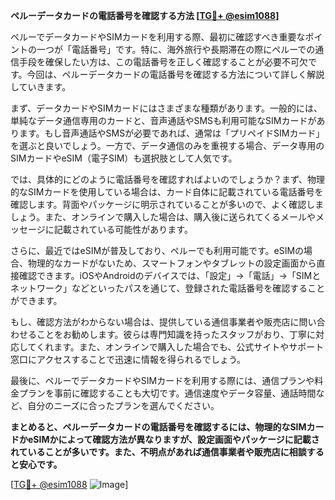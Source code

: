 **ペルーデータカードの電話番号を確認する方法 [[TG💪+ @esim1088](https://t.me/s/esim1088)]**

ペルーでデータカードやSIMカードを利用する際、最初に確認すべき重要なポイントの一つが「電話番号」です。特に、海外旅行や長期滞在の際にペルーでの通信手段を確保したい方は、この電話番号を正しく確認することが必要不可欠です。今回は、ペルーデータカードの電話番号を確認する方法について詳しく解説していきます。

まず、データカードやSIMカードにはさまざまな種類があります。一般的には、単純なデータ通信専用のカードと、音声通話やSMSも利用可能なSIMカードがあります。もし音声通話やSMSが必要であれば、通常は「プリペイドSIMカード」を選ぶと良いでしょう。一方で、データ通信のみを重視する場合、データ専用のSIMカードやeSIM（電子SIM）も選択肢として人気です。

では、具体的にどのように電話番号を確認すればよいのでしょうか？まず、物理的なSIMカードを使用している場合は、カード自体に記載されている電話番号を確認します。背面やパッケージに明示されていることが多いので、よく確認しましょう。また、オンラインで購入した場合は、購入後に送られてくるメールやメッセージに記載されている可能性があります。

さらに、最近ではeSIMが普及しており、ペルーでも利用可能です。eSIMの場合、物理的なカードがないため、スマートフォンやタブレットの設定画面から直接確認できます。iOSやAndroidのデバイスでは、「設定」→「電話」→「SIMとネットワーク」などといったパスを通じて、登録された電話番号を確認することができます。

もし、確認方法がわからない場合は、提供している通信事業者や販売店に問い合わせることをお勧めします。彼らは専門知識を持ったスタッフがおり、丁寧に対応してくれます。また、オンラインで購入した場合でも、公式サイトやサポート窓口にアクセスすることで迅速に情報を得られるでしょう。

最後に、ペルーでデータカードやSIMカードを利用する際には、通信プランや料金プランを事前に確認することも大切です。通信速度やデータ容量、通話時間など、自分のニーズに合ったプランを選んでください。

**まとめると、ペルーデータカードの電話番号を確認するには、物理的なSIMカードかeSIMかによって確認方法が異なりますが、設定画面やパッケージに記載されていることが多いです。また、不明点があれば通信事業者や販売店に相談すると安心です。**

[[TG💪+ @esim1088](https://t.me/s/esim1088) ![Image](https://i.postimg.cc/Y0z9fWf4/image.png)]